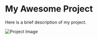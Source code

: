 # My Awesome Project

Here is a brief description of my project.

![Project Image]([https://github.com/your_username/your_project/raw/main/path/to/your/image.jpg](https://github.com/ahmed-morshedy/Portfolio/assets/132190296/27e1aa81-f28f-4b0b-b69c-a53e24227a1c))
